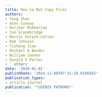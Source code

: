 ```yaml
---
title: How to Not Copy Files
authors:
- Yang Zhan
- Alex Conway
- Nirjhar Mukherjee
- Ian Groombridge
- Martin Farach-Colton
- Rob Johnson
- Yizheng Jiao
- Michael A Bender
- William Jannen
- Donald E Porter
- ' others'
date: '2020-01-01'
publishDate: '2024-11-08T07:31:19.018816Z'
publication_types:
- article-journal
publication: '*USENIX PATRONS*'
---
```

